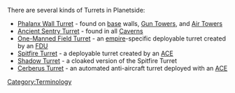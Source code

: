 There are several kinds of Turrets in Planetside:

- [Phalanx Wall Turret](Phalanx.md) - found on
  [base](Facilities.md) walls, [Gun Towers](Gun_tower.md),
  and [Air Towers](Air_tower.md)
- [Ancient Sentry Turret](Ancient_Sentry_Turret.md) - found in
  all [Caverns](Caverns.md)
- [One-Manned Field Turret](One-Manned_Field_Turret.md) - an
  [empire](empire.md)-specific deployable turret created by an
  [FDU](FDU.md)
- [Spitfire
  Turret](Adaptive_Construction_Engine.md#Spitfire_Turret) - a
  deployable turret created by an [ACE](Adaptive_Construction_Engine.md)
- [Shadow Turret](Shadow_Turret.md) - a cloaked version of the
  Spitfire Turret
- [Cerberus Turret](Cerberus_Turret.md) - an automated
  anti-aircraft turret deployed with an [ACE](Adaptive_Construction_Engine.md)

[Category:Terminology](Category:Terminology.md)
